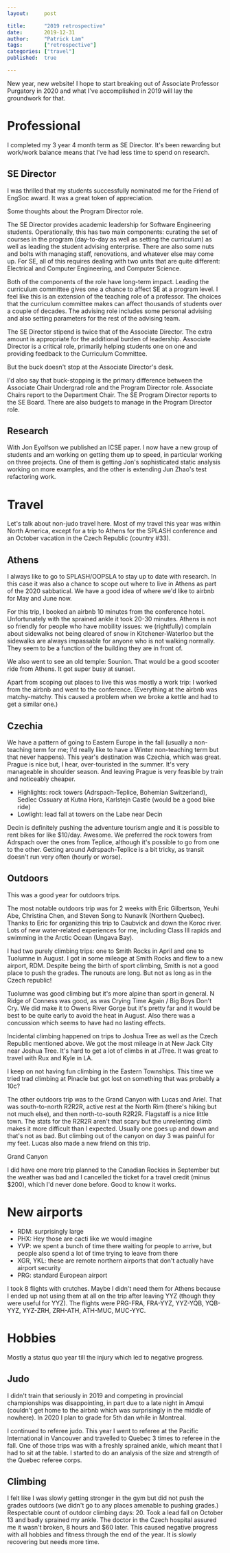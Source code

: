 ```yaml
---
layout:     post

title:      "2019 retrospective"
date:       2019-12-31
author:     "Patrick Lam"
tags:       ["retrospective"]
categories: ["travel"]
published:  true

---
```


New year, new website! I hope to start breaking out of Associate
Professor Purgatory in 2020 and what I've accomplished in 2019 will
lay the groundwork for that.

# Professional

I completed my 3 year 4 month term as SE Director. It's been rewarding
but work/work balance means that I've had less time to spend on research.

## SE Director

I was thrilled that my students successfully nominated me for
the Friend of EngSoc award. It was a great token of appreciation.

Some thoughts about the Program Director role.

The SE Director provides academic leadership for Software Engineering
students. Operationally, this has two main components: curating the
set of courses in the program (day-to-day as well as setting the
curriculum) as well as leading the student advising enterprise.  There
are also some nuts and bolts with managing staff, renovations, and
whatever else may come up. For SE, all of this requires dealing with
two units that are quite different: Electrical and Computer
Engineering, and Computer Science.

Both of the components of the role have long-term impact. Leading the
curriculum committee gives one a chance to affect SE at a program
level. I feel like this is an extension of the teaching role of a
professor. The choices that the curriculum committee makes can affect
thousands of students over a couple of decades. The advising role
includes some personal advising and also setting parameters for
the rest of the advising team.

The SE Director stipend is twice that of the Associate Director.  The
extra amount is appropriate for the additional burden of
leadership. Associate Director is a critical role, primarily helping
students one on one and providing feedback to the Curriculum
Committee.

But the buck doesn't stop at the Associate Director's desk.

I'd also say that buck-stopping is the primary difference between the
Associate Chair Undergrad role and the Program Director
role. Associate Chairs report to the Department Chair. The SE Program
Director reports to the SE Board. There are also budgets to manage in
the Program Director role.

## Research

With Jon Eyolfson we published an ICSE paper. I now have a new group
of students and am working on getting them up to speed, in particular
working on three projects. One of them is getting Jon's sophisticated
static analysis working on more examples, and the other is extending
Jun Zhao's test refactoring work.

# Travel

Let's talk about non-judo travel here. Most of my travel this year was
within North America, except for a trip to Athens for the SPLASH
conference and an October vacation in the Czech Republic (country
#33).

## Athens

I always like to go to SPLASH/OOPSLA to stay up to date with
research. In this case it was also a chance to scope out where to live
in Athens as part of the 2020 sabbatical.  We have a good idea of
where we'd like to airbnb for May and June now.

For this trip, I booked an airbnb 10 minutes from the conference
hotel. Unfortunately with the sprained ankle it took 20-30
minutes. Athens is not so friendly for people who have mobility
issues: we (rightfully) complain about sidewalks not being cleared of
snow in Kitchener-Waterloo but the sidewalks are always impassable for
anyone who is not walking normally. They seem to be a function of the
building they are in front of.

We also went to see an old temple: Sounion. That would be a good
scooter ride from Athens. It got super busy at sunset.

Apart from scoping out places to live this was mostly a work trip: I
worked from the airbnb and went to the conference. (Everything at the
airbnb was matchy-matchy.  This caused a problem when we broke a
kettle and had to get a similar one.)

## Czechia

We have a pattern of going to Eastern Europe in the fall (usually a
non-teaching term for me; I'd really like to have a Winter non-teaching
term but that never happens). This year's destination was Czechia,
which was great. Prague is nice but, I hear, over-touristed in the summer.
It's very manageable in shoulder season. And leaving Prague is very
feasible by train and noticeably cheaper.

* Highlights: rock towers (Adrspach-Teplice, Bohemian Switzerland), Sedlec Ossuary at Kutna Hora, Karlstejn Castle (would be a good bike ride)
* Lowlight: lead fall at towers on the Labe near Decin

Decin is definitely pushing the adventure tourism angle and it is
possible to rent bikes for like $10/day. Awesome. We preferred the
rock towers from Adrspach over the ones from Teplice, although it's
possible to go from one to the other. Getting around Adrspach-Teplice
is a bit tricky, as transit doesn't run very often (hourly or worse).

## Outdoors

This was a good year for outdoors trips.

The most notable outdoors trip was for 2 weeks with Eric Gilbertson,
Yeuhi Abe, Christina Chen, and Steven Song to Nunavik (Northern
Quebec). Thanks to Eric for organizing this trip to Caubvick and down
the Koroc river.  Lots of new water-related experiences for me,
including Class III rapids and swimming in the Arctic Ocean (Ungava
Bay).

I had two purely climbing trips: one to Smith Rocks in April and one
to Tuolumne in August. I got in some mileage at Smith Rocks and flew to
a new airport, RDM. Despite being the birth of sport climbing, Smith is
not a good place to push the grades. The runouts are long. But not as
long as in the Czech republic!

Tuolumne was good climbing but it's more alpine than sport in general.
N Ridge of Conness was good, as was Crying Time Again / Big Boys Don't
Cry. We did make it to Owens River Gorge but it's pretty far and it
would be best to be quite early to avoid the heat in August. Also
there was a concussion which seems to have had no lasting effects.

Incidental climbing happened on trips to Joshua Tree as well as
the Czech Republic mentioned above. We got the most mileage in at
New Jack City near Joshua Tree. It's hard to get a lot of climbs in
at JTree. It was great to travel with Rux and Kyle in LA.

I keep on not having fun climbing in the Eastern Townships. This time
we tried trad climbing at Pinacle but got lost on something that was
probably a 10c?

The other outdoors trip was to the Grand Canyon with Lucas and Ariel.
That was south-to-north R2R2R, active rest at the North Rim (there's
hiking but not much else), and then north-to-south R2R2R. Flagstaff is
a nice little town.  The stats for the R2R2R aren't that scary but the
unrelenting climb makes it more difficult than I expected. Usually one
goes up and down and that's not as bad. But climbing out of the canyon
on day 3 was painful for my feet.  Lucas also made a new friend on
this trip.

Grand Canyon

I did have one more trip planned to the Canadian Rockies in September
but the weather was bad and I cancelled the ticket for a travel credit
(minus $200), which I'd never done before. Good to know it works.

# New airports

* RDM: surprisingly large
* PHX: Hey those are cacti like we would imagine
* YVP: we spent a bunch of time there waiting for people to arrive, but people also spend a lot of time trying to leave from there
* XGR, YKL: these are remote northern airports that don't actually have airport security
* PRG: standard European airport

I took 8 flights with crutches. Maybe I didn't need them for Athens
because I ended up not using them at all on the trip after leaving YYZ
(though they were useful for YYZ). The flights were PRG-FRA, FRA-YYZ,
YYZ-YQB, YQB-YYZ, YYZ-ZRH, ZRH-ATH, ATH-MUC, MUC-YYC.

# Hobbies

Mostly a status quo year till the injury which led to negative progress.

## Judo

I didn't train that seriously in 2019 and competing in provincial
championships was disappointing, in part due to a late night in Amqui
(couldn't get home to the airbnb which was surprisingly in the middle
of nowhere). In 2020 I plan to grade for 5th dan while in Montreal.

I continued to referee judo. This year I went to referee at the
Pacific International in Vancouver and travelled to Quebec 3 times to
referee in the fall. One of those trips was with a freshly sprained
ankle, which meant that I had to sit at the table. I started to do
an analysis of the size and strength of the Quebec referee corps.

## Climbing

I felt like I was slowly getting stronger in the gym but did not push
the grades outdoors (we didn't go to any places amenable to pushing
grades.) Respectable count of outdoor climbing days: 20. Took a lead
fall on October 13 and badly sprained my ankle. The doctor in the
Czech hospital assured me it wasn't broken, 8 hours and $60 later.
This caused negative progress with all hobbies and fitness through
the end of the year. It is slowly recovering but needs more time.